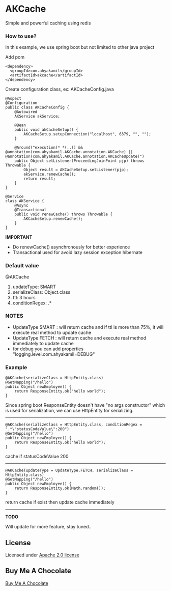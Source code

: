# AKCache
Simple and powerful caching using redis

### How to use?
In this example, we use spring boot but not limited to other java project

Add pom

    <dependency>
      <groupId>com.ahyakamil</groupId>
      <artifactId>akcache</artifactId>
    </dependency>


Create configuration class, ex: AKCacheConfig.java

    @Aspect
    @Configuration
    public class AKCacheConfig {
        @Autowired
        AKService akService;
    
        @Bean
        public void akCacheSetup() {
            AKCacheSetup.setupConnection("localhost", 6379, "", "");
        }
    
        @Around("execution(* *(..)) && @annotation(com.ahyakamil.AKCache.annotation.AKCache) || @annotation(com.ahyakamil.AKCache.annotation.AKCacheUpdate)")
        public Object setListener(ProceedingJoinPoint pjp) throws Throwable {
            Object result = AKCacheSetup.setListener(pjp);
            akService.renewCache();
            return result;
        }
    }
    
    @Service
    class AKService {
        @Async
        @Transactional
        public void renewCache() throws Throwable {
            AKCacheSetup.renewCache();
        }
    }
    
**IMPORTANT**

- Do renewCache() asynchronously for better experience
- Transactional used for avoid lazy session exception hibernate

### Default value
@AKCache
1. updateType: SMART
2. serializeClass: Object.class
3. ttl: 3 hours
4. conditionRegex: .*

### NOTES
- UpdateType SMART : will return cache and if ttl is more than 75%, it will execute real method to update cache
- UpdateType FETCH : will return cache and execute real method immediately to update cache
- for debug you can add properties "logging.level.com.ahyakamil=DEBUG"

### Example

	@AKCache(serializeClass = HttpEntity.class)
	@GetMapping("/hello")
	public Object newEmployee() {
		return ResponseEntity.ok("hello world");
	}

Since spring boot ResponseEntity doesn't have "no args constructor" which is used for serialization,
we can use HttpEntity for serializing.

----

	@AKCache(serializeClass = HttpEntity.class, conditionRegex = ".*\"statusCodeValue\":200")
	@GetMapping("/hello")
	public Object newEmployee() {
		return ResponseEntity.ok("hello world");
	}
	
cache if statusCodeValue 200

----

    @AKCache(updateType = UpdateType.FETCH, serializeClass = HttpEntity.class)
    @GetMapping("/hello")
    public Object newEmployee() {
        return ResponseEntity.ok(Math.random());
    }
    
return cache if exist then update cache immediately

----
**TODO**

Will update for more feature, stay tuned..


## License
Licensed under [Apache 2.0 license](https://www.apache.org/licenses/LICENSE-2.0.html)

## Buy Me A Chocolate
[Buy Me A Chocolate](https://www.paypal.com/paypalme/ahyaalkamil1)


